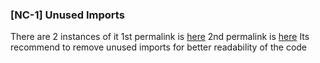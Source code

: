 ###  [NC-1] Unused Imports
There are 2 instances of it
1st permalink is [here](https://github.com/with-backed/papr/blob/9528f2711ff0c1522076b9f93fba13f88d5bd5e6/src/NFTEDA/NFTEDA.sol#L4) 2nd permalink is [here](https://github.com/with-backed/papr/blob/9528f2711ff0c1522076b9f93fba13f88d5bd5e6/src/interfaces/IPaprController.sol#L6)
Its recommend to remove unused imports for better readability of the code